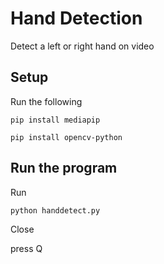 # Hand Detection

Detect a left or right hand on video

## Setup

Run the following

`pip install mediapip`

`pip install opencv-python`

## Run the program

Run

`python handdetect.py`

Close

press Q
